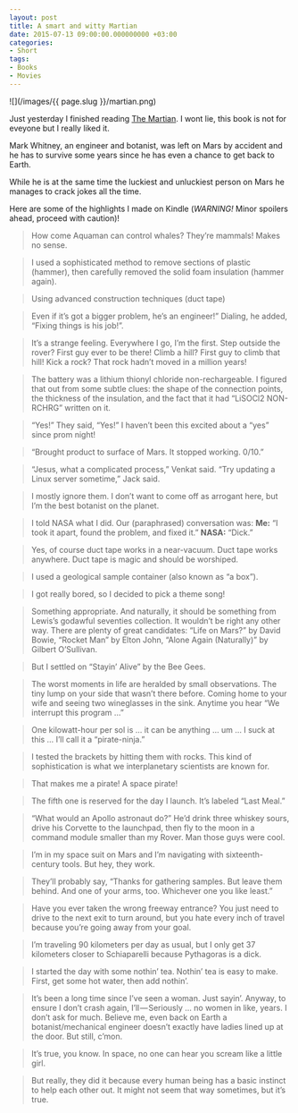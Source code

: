 ```yaml
---
layout: post
title: A smart and witty Martian
date: 2015-07-13 09:00:00.000000000 +03:00
categories:
- Short
tags:
- Books
- Movies
---
```


![](/images/{{ page.slug }}/martian.png)

Just yesterday I finished reading [The Martian](http://www.goodreads.com/book/show/18007564-the-martian). I wont lie, this book is not for eveyone but I really liked it.

Mark Whitney, an engineer and botanist, was left on Mars by accident and he has to survive some years since he has even a chance to get back to Earth.

While he is at the same time the luckiest and unluckiest person on Mars he manages to crack jokes all the time.

Here are some of the highlights I made on Kindle (_WARNING!_ Minor spoilers ahead, proceed with caution)!
<!--more-->

> How come Aquaman can control whales? They’re mammals! Makes no sense.

> I used a sophisticated method to remove sections of plastic (hammer), then carefully removed the solid foam insulation (hammer again).

> Using advanced construction techniques (duct tape)

> Even if it’s got a bigger problem, he’s an engineer!” Dialing, he added, “Fixing things is his job!”.

> It’s a strange feeling. Everywhere I go, I’m the first. Step outside the rover? First guy ever to be there! Climb a hill? First guy to climb that hill! Kick a rock? That rock hadn’t moved in a million years!

> The battery was a lithium thionyl chloride non-rechargeable. I figured that out from some subtle clues: the shape of the connection points, the thickness of the insulation, and the fact that it had “LiSOCl2 NON-RCHRG” written on it.

> “Yes!” They said, “Yes!” I haven’t been this excited about a “yes” since prom night!

> “Brought product to surface of Mars. It stopped working. 0/10.”

> “Jesus, what a complicated process,” Venkat said. “Try updating a Linux server sometime,” Jack said.

> I mostly ignore them. I don’t want to come off as arrogant here, but I’m the best botanist on the planet.

> I told NASA what I did. Our (paraphrased) conversation was:
> **Me:** “I took it apart, found the problem, and fixed it.”
> **NASA:** “Dick.”

> Yes, of course duct tape works in a near-vacuum. Duct tape works anywhere. Duct tape is magic and should be worshiped.

> I used a geological sample container (also known as “a box”).

> I got really bored, so I decided to pick a theme song!

> Something appropriate. And naturally, it should be something from Lewis’s godawful seventies collection. It wouldn’t be right any other way. There are plenty of great candidates: “Life on Mars?” by David Bowie, “Rocket Man” by Elton John, “Alone Again (Naturally)” by Gilbert O’Sullivan.

> But I settled on “Stayin’ Alive” by the Bee Gees.

> The worst moments in life are heralded by small observations. The tiny lump on your side that wasn’t there before. Coming home to your wife and seeing two wineglasses in the sink. Anytime you hear “We interrupt this program …”

> One kilowatt-hour per sol is … it can be anything … um … I suck at this … I’ll call it a “pirate-ninja.”

> I tested the brackets by hitting them with rocks. This kind of sophistication is what we interplanetary scientists are known for.

> That makes me a pirate! A space pirate!

> The fifth one is reserved for the day I launch. It’s labeled “Last Meal.”

> “What would an Apollo astronaut do?” He’d drink three whiskey sours, drive his Corvette to the launchpad, then fly to the moon in a command module smaller than my Rover. Man those guys were cool.

> I’m in my space suit on Mars and I’m navigating with sixteenth-century tools. But hey, they work.

> They’ll probably say, “Thanks for gathering samples. But leave them behind. And one of your arms, too. Whichever one you like least.”

> Have you ever taken the wrong freeway entrance? You just need to drive to the next exit to turn around, but you hate every inch of travel because you’re going away from your goal.

> I’m traveling 90 kilometers per day as usual, but I only get 37 kilometers closer to Schiaparelli because Pythagoras is a dick.

> I started the day with some nothin’ tea. Nothin’ tea is easy to make. First, get some hot water, then add nothin’.

> It’s been a long time since I’ve seen a woman. Just sayin’. Anyway, to ensure I don’t crash again, I’ll — Seriously … no women in like, years. I don’t ask for much. Believe me, even back on Earth a botanist/mechanical engineer doesn’t exactly have ladies lined up at the door. But still, c’mon.

> It’s true, you know. In space, no one can hear you scream like a little girl.

> But really, they did it because every human being has a basic instinct to help each other out. It might not seem that way sometimes, but it’s true.
